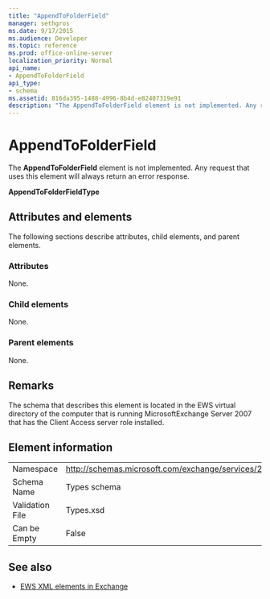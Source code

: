 ```yaml
---
title: "AppendToFolderField"
manager: sethgros
ms.date: 9/17/2015
ms.audience: Developer
ms.topic: reference
ms.prod: office-online-server
localization_priority: Normal
api_name:
- AppendToFolderField
api_type:
- schema
ms.assetid: 816da395-1488-4996-8b4d-e82407319e91
description: "The AppendToFolderField element is not implemented. Any request that uses this element will always return an error response."
---
```


# AppendToFolderField

The **AppendToFolderField** element is not implemented. Any request that uses this element will always return an error response. 

**AppendToFolderFieldType**

## Attributes and elements

The following sections describe attributes, child elements, and parent elements.
  
### Attributes

None.
  
### Child elements

None.
  
### Parent elements

None.
  
## Remarks

The schema that describes this element is located in the EWS virtual directory of the computer that is running MicrosoftExchange Server 2007 that has the Client Access server role installed.
  
## Element information

|||
|:-----|:-----|
|Namespace  <br/> |http://schemas.microsoft.com/exchange/services/2006/types  <br/> |
|Schema Name  <br/> |Types schema  <br/> |
|Validation File  <br/> |Types.xsd  <br/> |
|Can be Empty  <br/> |False  <br/> |
   
## See also

- [EWS XML elements in Exchange](ews-xml-elements-in-exchange.md)

